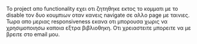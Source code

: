 Το project απο functionality εχει οτι ζητηθηκε εκτος το κομματι με το disable τον δυο κουμπιων οταν κανεις navigate σε αλλο page με ταινιες. Τωρα απο μεριας responsiveness εκανα οτι μπορουσα χωρις να χρησιμοποιησω καποια εξτρα βιβλιοθηκη. Οτι χρειαστειτε μπορειτε να με βρειτε στο email μου.
